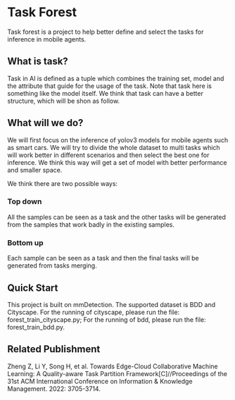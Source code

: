 # Task Forest

Task forest is a project to help better define and select the tasks for inference in mobile agents.

## What is task?

Task in AI is defined as a tuple which combines the training set, model and the attribute that guide for the usage of the task. Note that task here is something like the model itself. We think that task can have a better structure, which will be shon as follow.

## What will we do?

We will first focus on the inference of yolov3 models for mobile agents such as smart cars. We will try to divide the whole dataset to multi tasks which will work better in different scenarios and then select the best one for inference. We think this way will get a set of model with better performance and smaller space.

We think there are two possible ways:

### Top down

All the samples can be seen as a task and the other tasks will be generated from the samples that work badly in the existing samples.

### Bottom up

Each sample can be seen as a task and then the final tasks will be generated from tasks merging.

## Quick Start

This project is built on mmDetection. The supported dataset is BDD and Cityscape. For the running of cityscape, please run the file: forest_train_cityscape.py; For the running of bdd, please run the file: forest_train_bdd.py.

## Related Publishment

Zheng Z, Li Y, Song H, et al. Towards Edge-Cloud Collaborative Machine Learning: A Quality-aware Task Partition Framework[C]//Proceedings of the 31st ACM International Conference on Information & Knowledge Management. 2022: 3705-3714.
